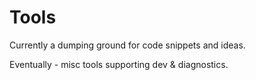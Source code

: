 Tools
=====

Currently a dumping ground for code snippets and ideas.

Eventually - misc tools supporting dev & diagnostics.
